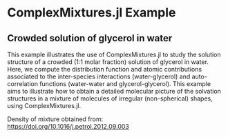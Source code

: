 # ComplexMixtures.jl Example

## Crowded solution of glycerol in water

This example illustrates the use of ComplexMixtures.jl to study the solution structure of a crowded (1:1 molar fraction) solution of glycerol in water. Here, we compute the distribution function and atomic contributions associated to the inter-species interactions (water-glycerol) and auto-correlation functions (water-water and glycerol-glycerol). This example aims to illustrate how to obtain a detailed molecular picture of the solvation structures in a mixture of molecules of irregular (non-spherical) shapes, using ComplexMixtures.jl.

Density of mixture obtained from: https://doi.org/10.1016/j.petrol.2012.09.003




